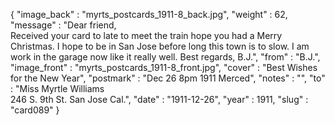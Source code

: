 {
  "image_back" : "myrts_postcards_1911-8_back.jpg",
  "weight" : 62,
  "message" : "Dear friend,<br>Received your card to late to meet the train hope you had a Merry Christmas. I hope to be in San Jose before long this town is to slow. I am work in the garage now like it really well. Best regards, B.J.",
  "from" : "B.J.",
  "image_front" : "myrts_postcards_1911-8_front.jpg",
  "cover" : "Best Wishes for the New Year",
  "postmark" : "Dec 26 8pm 1911 Merced",
  "notes" : "",
  "to" : "Miss Myrtle Williams<br> 246 S. 9th St. San Jose Cal.",
  "date" : "1911-12-26",
  "year" : 1911,
  "slug" : "card089"
}
